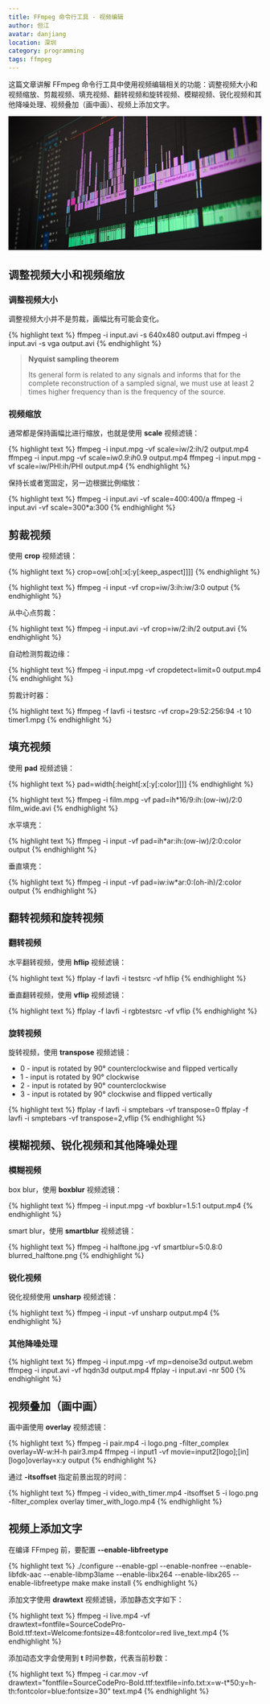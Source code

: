 ```yaml
---
title: FFmpeg 命令行工具 - 视频编辑
author: 但江
avatar: danjiang
location: 深圳
category: programming
tags: ffmpeg
---
```


这篇文章讲解 FFmpeg 命令行工具中使用视频编辑相关的功能：调整视频大小和视频缩放、剪裁视频、填充视频、翻转视频和旋转视频、模糊视频、锐化视频和其他降噪处理、视频叠加（画中画）、视频上添加文字。

![Editing Video](/images/editing-video.jpg)

## 调整视频大小和视频缩放

### 调整视频大小

调整视频大小并不是剪裁，画幅比有可能会变化。

{% highlight text %}
ffmpeg -i input.avi -s 640x480 output.avi
ffmpeg -i input.avi -s vga output.avi
{% endhighlight %}

> **Nyquist sampling theorem**
>
> Its general form is related to any signals and informs that for the complete reconstruction of a sampled signal, we must use at least 2 times higher frequency than is the frequency of the source.

### 视频缩放

通常都是保持画幅比进行缩放，也就是使用 **scale** 视频滤镜：

{% highlight text %}
ffmpeg -i input.mpg -vf scale=iw/2:ih/2 output.mp4
ffmpeg -i input.mpg -vf scale=iw*0.9:ih*0.9 output.mp4
ffmpeg -i input.mpg -vf scale=iw/PHI:ih/PHI output.mp4
{% endhighlight %}

保持长或者宽固定，另一边根据比例缩放：

{% highlight text %}
ffmpeg -i input.avi -vf scale=400:400/a
ffmpeg -i input.avi -vf scale=300*a:300
{% endhighlight %}

## 剪裁视频

使用 **crop** 视频滤镜：

{% highlight text %}
crop=ow[:oh[:x[:y[:keep_aspect]]]]
{% endhighlight %}

{% highlight text %}
ffmpeg -i input -vf crop=iw/3:ih:iw/3:0 output
{% endhighlight %}

从中心点剪裁：

{% highlight text %}
ffmpeg -i input.avi -vf crop=iw/2:ih/2 output.avi
{% endhighlight %}

自动检测剪裁边缘：

{% highlight text %}
ffmpeg -i input.mpg -vf cropdetect=limit=0 output.mp4
{% endhighlight %}

剪裁计时器：

{% highlight text %}
ffmpeg -f lavfi -i testsrc -vf crop=29:52:256:94 -t 10 timer1.mpg
{% endhighlight %}

## 填充视频

使用 **pad** 视频滤镜：

{% highlight text %}
pad=width[:height[:x[:y[:color]]]]
{% endhighlight %}

{% highlight text %}
ffmpeg -i film.mpg -vf pad=ih*16/9:ih:(ow-iw)/2:0 film_wide.avi
{% endhighlight %}

水平填充：

{% highlight text %}
ffmpeg -i input -vf pad=ih*ar:ih:(ow-iw)/2:0:color output
{% endhighlight %}

垂直填充：

{% highlight text %}
ffmpeg -i input -vf pad=iw:iw*ar:0:(oh-ih)/2:color output
{% endhighlight %}

## 翻转视频和旋转视频

### 翻转视频

水平翻转视频，使用 **hflip** 视频滤镜：

{% highlight text %}
ffplay -f lavfi -i testsrc -vf hflip
{% endhighlight %}

垂直翻转视频，使用 **vflip** 视频滤镜：

{% highlight text %}
ffplay -f lavfi -i rgbtestsrc -vf vflip
{% endhighlight %}

### 旋转视频

旋转视频，使用 **transpose** 视频滤镜：

* 0 - input is rotated by 90° counterclockwise and flipped vertically
* 1 - input is rotated by 90° clockwise
* 2 - input is rotated by 90° counterclockwise
* 3 - input is rotated by 90° clockwise and flipped vertically

{% highlight text %}
ffplay -f lavfi -i smptebars -vf transpose=0
ffplay -f lavfi -i smptebars -vf transpose=2,vflip
{% endhighlight %}

## 模糊视频、锐化视频和其他降噪处理

### 模糊视频

box blur，使用 **boxblur** 视频滤镜：

{% highlight text %}
ffmpeg -i input.mpg -vf boxblur=1.5:1 output.mp4
{% endhighlight %}

smart blur，使用 **smartblur** 视频滤镜：

{% highlight text %}
ffmpeg -i halftone.jpg -vf smartblur=5:0.8:0 blurred_halftone.png
{% endhighlight %}

### 锐化视频

锐化视频使用 **unsharp** 视频滤镜：

{% highlight text %}
ffmpeg -i input -vf unsharp output.mp4
{% endhighlight %}

### 其他降噪处理

{% highlight text %}
ffmpeg -i input.mpg -vf mp=denoise3d output.webm
ffmpeg -i input.avi -vf hqdn3d output.mp4
ffplay -i input.avi -nr 500
{% endhighlight %}

## 视频叠加（画中画）

画中画使用 **overlay** 视频滤镜：

{% highlight text %}
ffmpeg -i pair.mp4 -i logo.png -filter_complex overlay=W-w:H-h pair3.mp4
ffmpeg -i input1 -vf movie=input2[logo];[in][logo]overlay=x:y output
{% endhighlight %}

通过 **-itsoffset** 指定前景出现的时间：

{% highlight text %}
ffmpeg -i video_with_timer.mp4 -itsoffset 5 -i logo.png -filter_complex overlay timer_with_logo.mp4
{% endhighlight %}

## 视频上添加文字

在编译 FFmpeg 前，要配置 **--enable-libfreetype**

{% highlight text %}
./configure --enable-gpl --enable-nonfree --enable-libfdk-aac --enable-libmp3lame --enable-libx264 --enable-libx265 --enable-libfreetype
make
make install
{% endhighlight %}

添加文字使用 **drawtext** 视频滤镜，添加静态文字如下：

{% highlight text %}
ffmpeg -i live.mp4 -vf drawtext=fontfile=SourceCodePro-Bold.ttf:text=Welcome:fontsize=48:fontcolor=red live_text.mp4
{% endhighlight %}

添加动态文字会使用到 **t** 时间参数，代表当前秒数：

{% highlight text %}
ffmpeg -i car.mov -vf drawtext="fontfile=SourceCodePro-Bold.ttf:textfile=info.txt:x=w-t*50:y=h-th:fontcolor=blue:fontsize=30" text.mp4
{% endhighlight %}
